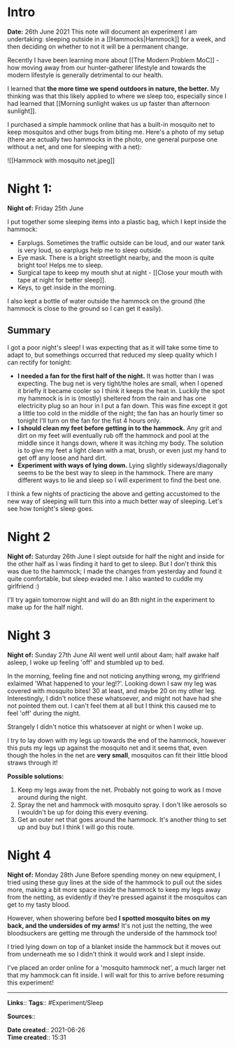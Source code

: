 
# Intro
**Date:** 26th June 2021
This note will document an experiment I am undertaking: sleeping outside in a [[Hammocks|Hammock]] for a week, and then deciding on whether to not it will be a permanent change. 

Recently I have been learning more about [[The Modern Problem MoC]] - how moving away from our hunter-gatherer lifestyle and towards the modern lifestyle is generally detrimental to our health.

I learned that **the more time we spend outdoors in nature, the better.** My thinking was that this likely applied to where we sleep too, especially since I had learned that [[Morning sunlight wakes us up faster than afternoon sunlight]].

I purchased a simple hammock online that has a built-in mosquito net to keep mosquitos and other bugs from biting me. Here's a photo of my setup (there are actually two hammocks in the photo, one general purpose one without a net, and one for sleeping with a net):

![[Hammock with mosquito net.jpeg]]


# Night 1:
**Night of:** Friday 25th June

I put together some sleeping items into a plastic bag, which I kept inside the hammock:
- Earplugs. Sometimes the traffic outside can be loud, and our water tank is very loud, so earplugs help me to sleep outside.
- Eye mask. There is a bright streetlight nearby, and the moon is quite bright too! Helps me to sleep.
- Surgical tape to keep my mouth shut at night - [[Close your mouth with tape at night for better sleep]].
- Keys, to get inside in the morning. 

I also kept a bottle of water outside the hammock on the ground (the hammock is close to the ground so I can get it easily).

## Summary
I got a poor night's sleep! I was expecting that as it will take some time to adapt to, but somethings occurred that reduced my sleep quality which I can rectify for tonight:
- **I needed a fan for the first half of the night.** It was hotter than I was expecting. The bug net is very tight/the holes are small, when I opened it briefly it became cooler so I think it keeps the heat in. Luckily the spot my hammock is in is (mostly) sheltered from the rain and has one electricity plug so an hour in I put a fan down. This was fine except it got a little too cold in the middle of the night; the fan has an hourly timer so tonight I'll turn on the fan for the fist 4 hours only.
- **I should clean my feet before getting in to the hammock.** Any grit and dirt on my feet will eventually rub off the hammock and pool at the middle since it hangs down, where it was itching my body. The solution is to give my feet a light clean with a mat, brush, or even just my hand to get off any loose and hard dirt.
- **Experiment with ways of lying down.** Lying slightly sideways/diagonally seems to be the best way to sleep in the hammock. There are many different ways to lie and sleep so I will experiment to find the best one.

I think a few nights of practicing the above and getting accustomed to the new way of sleeping will turn this into a much better way of sleeping. Let's see how tonight's sleep goes. 

# Night 2
**Night of:** Saturday 26th June
I slept outside for half the night and inside for the other half as I was finding it hard to get to sleep. But I don't think this was due to the hammock; I made the changes from yesterday and found it quite comfortable, but sleep evaded me. I also wanted to cuddle my girlfriend :)

I'll try again tomorrow night and will do an 8th night in the experiment to make up for the half night.


# Night 3
**Night of:** Sunday 27th June
All went well until about 4am; half awake half asleep, I woke up feeling 'off' and stumbled up to bed.

In the morning, feeling fine and not noticing anything wrong, my girlfriend exlaimed 'What happened to your leg!?'. Looking down I saw my leg was covered with mosquito bites! 30 at least, and maybe 20 on my other leg.
Interestingly, I didn't notice these whatsoever, and might not have had she not pointed them out. I can't feel them at all but I think this caused me to feel 'off' during the night.

Strangely I didn't notice this whatsoever at night or when I woke up.

I try to lay down with my legs up towards the end of the hammock, however this puts my legs up against the mosquito net and it seems that, even though the holes in the net are **very small**, mosquitos can fit their little blood straws through it!

**Possible solutions:**
1) Keep my legs away from the net. Probably not going to work as I move around during the night.
2) Spray the net and hammock with mosquito spray. I don't like aerosols so I wouldn't be up for doing this every evening.
3) Get an outer net that goes around the hammock. It's another thing to set up and buy but I think I will go this route. 


# Night 4
**Night of:** Monday 28th June
Before spending money on new equipment, I tried using these guy lines at the side of the hammock to pull out the sides more, making a bit more space inside the hammock to keep my legs away from the netting, as evidently if they're pressed against it the mosquitos can get to my tasty blood.

However, when showering before bed **I spotted mosquito bites on my back, and the undersides of my arms!** It's not just the netting, the wee bloodsuckers are getting me through the underside of the hammock too!

I tried lying down on top of a blanket inside the hammock but it moves out from underneath me so I didn't think it would work and I slept inside.

I've placed an order online for a 'mosquito hammock net', a much larger net that my hammock can fit inside. I will wait for this to arrive before resuming this experiment!


---
**Links**:: 
**Tags**:: #Experiment/Sleep

**Sources**::

**Date created**:: 2021-06-26  
**Time created**:: 15:31